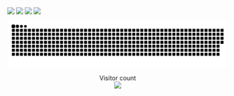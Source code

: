 <a>
<img align="center" src="https://github-readme-stats.vercel.app/api?username=zlaazlaa&show_icons=true&count_private=true&title_color=fff&text_color=fff&icon_color=fff&bg_color=40,c95ec3,9479d5"/>
</a>
<a>
<img align="center" src="https://github-readme-stats.vercel.app/api/pin/?username=zlaazlaa&repo=examination&layout=compact&title_color=fff&text_color=fff&icon_color=fff&bg_color=40,c95ec3,9479d5"/>
</a>
<a>
<img align="center" src="https://github-readme-stats.vercel.app/api/pin/?username=zlaazlaa&repo=-DWA-&layout=compact&title_color=fff&text_color=fff&icon_color=fff&bg_color=40,c95ec3,9479d5"/>
</a>
<a>
<img align="center" src="https://github-readme-stats.vercel.app/api/top-langs/?username=zlaazlaa&layout=compact&title_color=fff&text_color=fff&icon_color=fff&bg_color=40,c95ec3,9479d5"/>
<p align="center"> 
<img align="center" src="https://raw.githubusercontent.com/zlaazlaa/zlaazlaa/main/assets/github-contribution-grid-snake.svg"/>
</p>
<p align="center"> 
  Visitor count<br>
  <img src="https://profile-counter.glitch.me/zlaazlaa/count.svg" />
</p>
